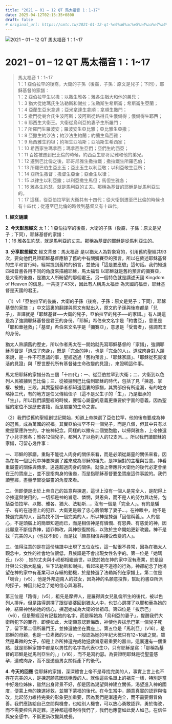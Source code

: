 ```yaml
---
title: "2021 – 01 – 12 QT 馬太福音 1：1~17"
date: 2025-04-12T02:15:35+0800
draft: false
# original_url: https://cmtc.tw/2021-01-12-qt-%e9%a6%ac%e5%a4%aa%e7%a6%8f%e9%9f%b3-1%ef%bc%9a117
---
```


![2021 – 01 – 12 QT 馬太福音 1：1\~17](/images/qt.jpg   "2021 – 01 – 12 QT 馬太福音 1：1\~17")

# 2021 – 01 – 12 QT 馬太福音 1：1\~17

> 馬太福音 1：1\~17  
> 1：1 亞伯拉罕的後裔，大衛的子孫（後裔，子孫：原文是兒子；下同），耶穌基督的家譜：  
> 1：2 亞伯拉罕生以撒；以撒生雅各；雅各生猶大和他的弟兄；  
> 1：3 猶大從她瑪氏生法勒斯和謝拉；法勒斯生希斯崙；希斯崙生亞蘭；  
> 1：4 亞蘭生亞米拿達；亞米拿達生拿順；拿順生撒門；  
> 1：5 撒門從喇合氏生波阿斯；波阿斯從路得氏生俄備得；俄備得生耶西；  
> 1：6 耶西生大衛王。大衛從烏利亞的妻子生所羅門；  
> 1：7 所羅門生羅波安；羅波安生亞比雅；亞比雅生亞撒；  
> 1：8 亞撒生約沙法；約沙法生約蘭；約蘭生烏西雅；  
> 1：9 烏西雅生約坦；約坦生亞哈斯；亞哈斯生希西家；  
> 1：10 希西家生瑪拿西；瑪拿西生亞們；亞們生約西亞；  
> 1：11 百姓被遷到巴比倫的時候，約西亞生耶哥尼雅和他的弟兄。  
> 1：12 遷到巴比倫之後，耶哥尼雅生撒拉鐵；撒拉鐵生所羅巴伯；  
> 1：13 所羅巴伯生亞比玉；亞比玉生以利亞敬；以利亞敬生亞所；  
> 1：14 亞所生撒督；撒督生亞金；亞金生以律；  
> 1：15 以律生以利亞撒；以利亞撒生馬但；馬但生雅各；  
> 1：16 雅各生約瑟，就是馬利亞的丈夫。那稱為基督的耶穌是從馬利亞生的。  
> 1：17 這樣，從亞伯拉罕到大衛共有十四代；從大衛到遷至巴比倫的時候也有十四代；從遷至巴比倫的時候到基督又有十四代。

**1. 經文誦讀**

**2.  今天默想經文**
太 1：1 亞伯拉罕的後裔，大衛的子孫（後裔，子孫：原文是兒子；下同），耶穌基督的家譜：  
1：16 雅各生約瑟，就是馬利亞的丈夫。那稱為基督的耶穌是從馬利亞生的。

**3. 分享默想經文**
經文背景：馬太福音 是以猶太人為對象寫的，引用舊約聖經共93次，要向他們見證耶穌基督應驗了舊約中有關彌賽亞的預言，所以在敘述耶穌基督的生平和言行時，經常提到舊約的預言，並使用「這是要應驗」這句話。我們知道四福音書各用不同的角度來描繪耶穌，馬太福音 以耶穌就是舊約預言的彌賽亞，是大衛的後裔，是猶太人所盼望的那個君王。另一個特色就是講述天國 Kingdom of Heaven 的信息，一共提了43次，因此有人稱馬太福音 為天國的福音，耶穌基督是天國的君王。

（1）v1「亞伯拉罕的後裔，大衛的子孫（後裔，子孫：原文是兒子；下同），耶穌基督的家譜：」中文這裏的翻譯與原文有點出入，原文的子孫與後裔都是「兒子」，直譯就是「耶穌基督──大衛的兒子，亞伯拉罕的兒子──的家譜。」有人說這是為了強調耶穌基督是君王的身份。「耶穌」希伯來文名字是「約書亞」，意思是「耶和華拯救」；「基督」希伯來文名字是「彌賽亞」，意思是「受膏者」，強調君王的身份。

猶太人熟讀舊約歷史，所以作者馬太在一開始就先寫耶穌基督的「家譜」，強調耶穌基督是「道成了肉身」，既是「完全的神」，也是「完全的人」。道成肉身對人類來說，是一件不可思議的事，聖經透過「舊約預言」、「耶穌家譜」、「耶穌從死裏復活的見證」與「歷世歷代所有基督徒生命改變的見證」，來證明這件事。

馬太把耶穌的家譜分為三個「十四代」：一、從亞伯拉罕到大衛；二、大衛到以色列人民被擄到巴比倫；三、從被擄到巴比倫到耶穌的時代，包括了見「揀選、掌權、被擄」三段。其實聖經學者都知道這裏的家譜，其實部份有所遺漏，有的地方略掉三代，有的地方是伯父傳給侄子（這不是父生子的「生」，乃是繼承的「生」）。所以我們讀聖經的時候，要留心屬靈的意義更重要於字面的意義，因為聖經的定位不是歷史書籍，而是屬靈的生命之書。

（2）我們從舊約聖經創世記開始，知道上帝揀選了亞伯拉罕，他的後裔要成為神的選民，成為萬國的祝福。其實亞伯拉罕不只一個兒子，而是八個，但其中只有以撒是蒙應許生的，才被神紀念。同樣的以撒有二個雙胞胎，以掃與雅各，上帝揀選了小兒子雅各；雅各12個兒子，都列入了以色列人的12支派…。所以我們讀耶穌的家譜，可留心幾件事：

一、耶穌的家譜，重點不能從人肉身的關係來看，而是必須從屬靈的關係來看。因為在每一個世代中神要揀選了誰來成為耶穌的祖先，是神絕對的主權與旨意。神看重屬靈的關係與傳承，遠遠超過肉身的關係。就像上帝應許大衛他的後代必定會坐在王的寶座上，並不是指肉身的後裔，而是指耶穌基督要坐寶座這件事說的。我們讀聖經，盡量學習從屬靈的角度來看。

二、但即便是出於上帝自己的旨意與揀選，這世上沒有一個人是完全人，是配得上帝揀選與使用的，一切都是神的旨意、憐憫，與恩典，而不是人的努力與功勞。包括亞伯拉罕、以撒、雅各、猶大、法勒斯…，沒有一個是「完全人」。有的是騙子、有的在道德上的犯罪、大衛更是殺了忠心將領奪了妻子…。在神眼中，祂不是揀選完美的人，因為找不到一個完美的人，所以神是揀選「因信稱義」。人的信心，不是頭腦上的簡單知道而已，而是相信神是有憐憫、有恩典、有慈愛的神，因此願意不斷信靠神，認罪悔改，與神恢復關係，以致於生命開始更新改變。神不是找「完美的人」（也找不到），而是找「願意相信與接受改變的人」。

三、值得注意的是在這份族譜中出現了五位女性，這一點很不尋常，因為在猶太人觀念中，女性的社會地位很低，且族譜是不會出現女性名字的。第一位是「她瑪氏」（v3）, 她的丈夫與小叔都相繼過世，以致於她在神的家中沒有產業，於是設計與公公猶大亂倫，生下法勒斯和謝拉。看起來是不道德的行為，神卻紀念了她渴望在神的家中有產業可以存續的動機，於是揀選了法勒斯列在家譜上。第二位是「喇合」（v5），他是外邦迦南人的妓女，因為神的名願意投靠，幫助約書亞所派的探子，神因此紀念了她的信心與渴慕。

第三位是「路得」（v5），祖先是摩押人，是羅得與女兒亂倫所生的後代，被以色列人排斥。但是路得選擇了跟從婆婆回到猶太人中，也甘心選擇了以耶和華為她的神，結果神悅納她的信心，揀選她成為大衛的曾祖母。第四位是「拔示巴」（v6），但是聖經沒有記載她的名字，而是稱她為「烏利亞的妻子」，提醒我們大衛所犯下的罪行。即便如此，大衛願意認罪悔改，神使他與拔示巴第一個兒子死了，留下第二個所羅門王，並揀選他坐在寶座上。第五位是「馬利亞」（v16），是耶穌的母親，也是一位卑微的少女，一般認為她的年紀大概只有12\~18歲之間。雖然是卑微的女子，卻是上帝所揀選完成祂拯救旨意最重要的器皿。這裏還有一個重點，就是耶穌家譜中都是以男性的名字為代表○生○，只有耶穌是寫：「那稱為基督的耶穌是從馬利亞生的。」（v16），而不是寫約瑟。為要證明耶穌是從聖靈感孕，道成肉身，而不是透過男女關係產下的後代。

**4. 今天的回應**
從耶穌的家譜，深深體會上帝不是尋找完美的人，事實上世上也不存在完美的人，是揀選願意因信稱義的人。就像這些名單上的祖先一樣，特別是當中好幾位姊妹，雖然出身背景不好，卻是因為渴望與神建立關係，渴望進入神的國度，便蒙上帝的揀選拯救，並賜下蒙福的後代。在今生當中，願意真實的認罪與悔改，比起努力維持完美的形象更加重要，因為我們是漸趨完全，而不需要假冒偽善。我們應該給自己空間與機會，也給別人機會，可以放心勇敢認罪，勇於悔改，而不需要控告與定罪。連神都這樣對待我們了，我們也應當如此愛人如己，在信任與安全感中，不斷更新改變與成長。
